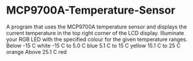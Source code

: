 # MCP9700A-Temperature-Sensor
A program that uses the MCP9700A temperature sensor and displays the current temperature in the top right corner of the LCD display. 
Illuminate your RGB LED with the specified colour for the given temperature ranges.  
Below -15 C       white 
-15 C  to 5.0 C   blue 
5.1 C to 15 C     yellow 
15.1 C to 25 C    orange 
Above 25.1 C      red
